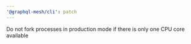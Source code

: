 ```yaml
---
'@graphql-mesh/cli': patch
---
```


Do not fork processes in production mode if there is only one CPU core available
